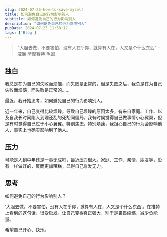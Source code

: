 ```yaml
---
slug: 2024-07-25-how-to-save-myself
title: 如何避免自己的行为影响别人
subtitle: 如何避免自己的行为影响别人
description: "如何避免自己的行为影响别人"
pubDate: 2024-07-25 11:58:12
tags: ['Blog']
---
```


>  "大胆去做，不要害怕，没有人在乎你，就算有人在，人又是个什么东西" - 威廉·萨摩赛特·毛姆

## 独白
我总是在为自己的失败而烦恼，而失败是正常的，但是失败之后，我总是在为自己失败而烦恼，而失败是正常的......

最近，我开始思考，如何避免自己的行为影响别人。

近一年来，自己变得比较烦躁，导致自己烦躁的原因太多，有来自家庭、工作、以及自我长时间陷入到理还乱的死胡同僵局。我有时候觉得自己做事情小心翼翼，但是有时觉得自己过于小心翼翼。特别焦虑，特别烦躁，我担心自己的行为会影响他人，事实上也确实影响到了他人。

## 压力
可能是人到中年还是一事无成吧，最近压力很大。家庭、工作、亲情、朋友等，没有一样做好的，反而更加糟糕，显得自己愈发无力。

## 思考
如何避免自己的行为影响别人？

‘大胆去做，不要害怕，没有人在乎你，就算有人在，人又是个什么东西’。在推特上看到的这句话，很受启发。让自己变得真正强大，别于是畏畏缩缩，减少负能量。

希望自己开心、快乐。
